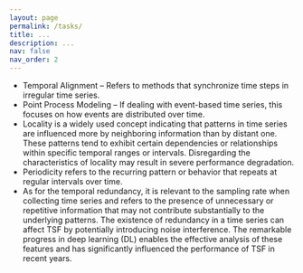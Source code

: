 ```yaml
---
layout: page
permalink: /tasks/
title: ...
description: ...
nav: false
nav_order: 2
---
```


- Temporal Alignment – Refers to methods that synchronize time steps in irregular time series.
- Point Process Modeling – If dealing with event-based time series, this focuses on how events are distributed over time.
- Locality is a widely used concept indicating that patterns in time series are influenced more by neighboring information than by distant one. These patterns tend to exhibit certain dependencies or relationships within specific temporal ranges or intervals. Disregarding the characteristics of locality may result in severe performance degradation.
- Periodicity refers to the recurring pattern or behavior that repeats at regular intervals over time.
- As for the temporal redundancy, it is relevant to the sampling rate when collecting time series and refers to the presence of unnecessary or repetitive information that may not contribute substantially to the underlying patterns. The existence of redundancy in a time series can affect TSF by potentially introducing noise interference. The remarkable progress in deep learning (DL) enables the effective analysis of these features and has significantly influenced the performance of TSF in recent years.